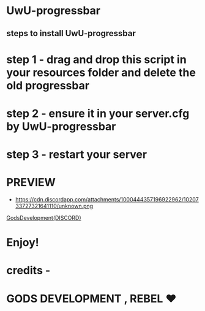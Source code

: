 # UwU-progressbar

## steps to install UwU-progressbar

 # step 1 - drag and drop this script in your resources folder and delete the old progressbar

 # step 2 - ensure it in your server.cfg by UwU-progressbar
 
 # step 3 - restart your server
 
 # PREVIEW
 * https://cdn.discordapp.com/attachments/1000444357196922962/1020733727321641110/unknown.png

<p><a href="https://discord.gg/V6PD44awSR">GodsDevelopment(DISCORD)</a></p>

# Enjoy!

# credits -

# GODS DEVELOPMENT , REBEL ❤️
